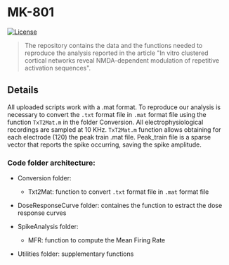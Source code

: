 # MK-801


[![License](https://img.shields.io/badge/license-MIT-blue.svg)](https://github.com/ScreenNeuroPharm/MK-801/blob/master/LICENSE)

> The repository contains the data and the functions needed to reproduce the analysis reported in the article "In vitro clustered cortical networks reveal NMDA-dependent modulation of repetitive activation sequences".

## Details
All uploaded scripts work with a .mat format. 
To reproduce our analysis is necessary to convert the ```.txt``` format file in ```.mat``` format file using the function ```TxT2Mat.m``` in the folder Conversion. 
All electrophysiological recordings are sampled at 10 KHz. 
```TxT2Mat.m``` function allows obtaining for each electrode (120) the peak train .mat file. 
Peak_train file is a sparse vector that reports the spike occurring, saving the spike amplitude.

### Code folder architecture:

- Conversion folder:
    * Txt2Mat: function to convert ```.txt``` format file in ```.mat``` format file

- DoseResponseCurve folder: 
containes the function to estract the dose response curves


- SpikeAnalysis folder:
    * MFR: function to compute the Mean Firing Rate


- Utilities folder: supplementary functions
